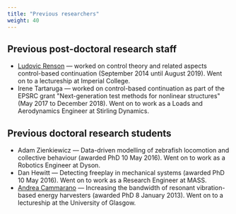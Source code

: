 ```yaml
---
title: "Previous researchers"
weight: 40
---
```


## Previous post-doctoral research staff

* [Ludovic Renson](https://www.imperial.ac.uk/people/l.renson) &mdash; worked on control theory and related aspects control-based continuation (September 2014 until August 2019). Went on to a lectureship at Imperial College.
* Irene Tartaruga &mdash; worked on control-based continuation as part of the EPSRC grant "Next-generation test methods for nonlinear structures" (May 2017 to December 2018). Went on to work as a Loads and Aerodynamics Engineer at Stirling Dynamics.

## Previous doctoral research students

* Adam Zienkiewicz &mdash; Data-driven modelling of zebrafish locomotion and collective behaviour (awarded PhD 10 May 2016). Went on to work as a Robotics Engineer at Dyson.
* Dan Hewitt &mdash; Detecting freeplay in mechanical systems (awarded PhD 10 May 2016). Went on to work as a Research Engineer at MASS.
* [Andrea Cammarano](https://www.gla.ac.uk/schools/engineering/staff/andreacammarano/) &mdash; Increasing the bandwidth of resonant vibration-based energy harvesters (awarded PhD 8 January 2013). Went on to a lectureship at the University of Glasgow.

